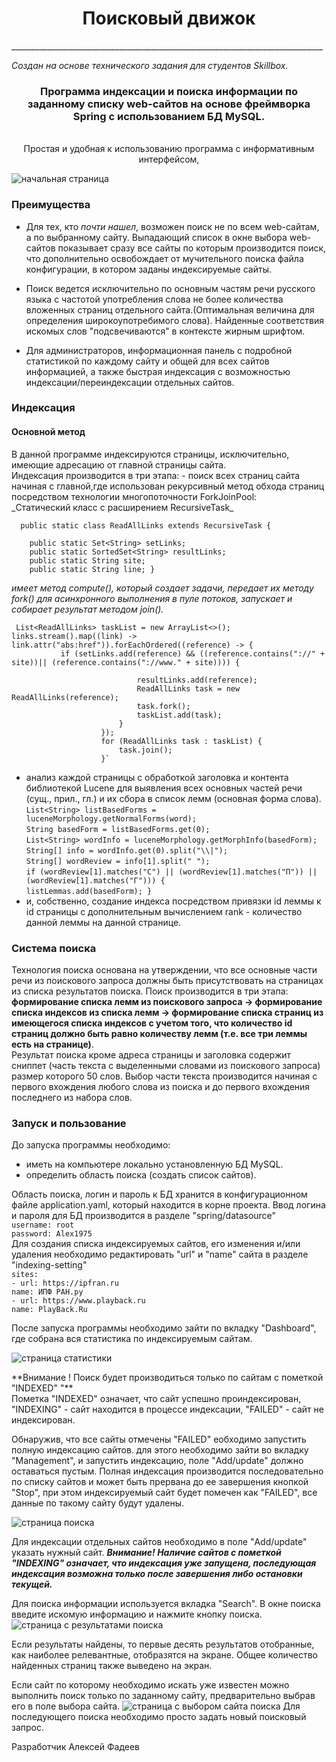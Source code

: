 <h1 align="center">
Поисковый движок
</h1>
______________________________________________________________________________

_Создан на основе технического задания для студентов Skillbox._
<div align="center">
<H3>Программа индексации и поиска информации по заданному списку web-сайтов
на основе фреймворка Spring с использованием БД MySQL.</H3>
<br>
 Проcтая и удобная к использованию программа с информативным интерфейсом, 
</div>

![начальная страница](images/img4.png)
<h3> Преимущества </h3>


- Для тех, кто _почти нашел_, возможен поиск не по всем web-сайтам, а по выбранному сайту.
Выпадающий список в окне выбора web-сайтов показывает сразу все сайты по которым производится поиск, 
что дополнительно освобождает от мучительного поиска файла конфигурации, в котором заданы индексируемые сайты.

- Поиск ведется исключительно по основным частям речи русского языка с частотой 
употребления слова не более количества вложенных страниц отдельного сайта.(Оптимальная величина 
для определения широкоупотребимого слова). Найденные соответствия искомых слов "подсвечиваются" в контексте жирным шрифтом.

- Для администраторов, информационная панель с подробной статистикой по каждому сайту и общей для всех сайтов информацией,
а также быстрая индексация с возможностью индексации/переиндексации отдельных сайтов.



<h3> Индексация </h3>
<h4> Основной метод </h4>
В данной программе индексируются страницы, исключительно, имеющие адресацию от главной страницы сайта.
<br>
Индексация производится в три этапа:
- поиск всех страниц сайта начиная с главной,где использован рекурсивный метод 
обхода страниц посредством технологии многопоточности ForkJoinPool:
<br>
_Статический класс с расширением RecursiveTask_

 `  public static class ReadAllLinks extends RecursiveTask {`

        public static Set<String> setLinks;
        public static SortedSet<String> resultLinks;
        public static String site;
        public static String line; } 
  
 _имеет метод compute(), который создает задачи, передает их методу fork() 
 для асинхронного выполнения в пуле потоков, запускает и собирает результат методом join()._

` List<ReadAllLinks> taskList = new ArrayList<>();`<br>
 `links.stream().map((link) -> link.attr("abs:href")).forEachOrdered((reference) -> {`<br>
 `           if (setLinks.add(reference) && ((reference.contains("://" + site))|| (reference.contains("://www." + site)))) {`

                                resultLinks.add(reference);
                                ReadAllLinks task = new ReadAllLinks(reference);
                                task.fork();
                                taskList.add(task);
                            }
                        });
                        for (ReadAllLinks task : taskList) {
                            task.join();
                        }`

- анализ каждой страницы с обработкой заголовка и контента библиотекой Lucene для выявления 
всех основных частей речи (сущ., прил., гл.) и их сбора в список лемм (основная форма слова). <br>
`List<String> listBasedForms = luceneMorphology.getNormalForms(word);` <br>
`String basedForm = listBasedForms.get(0);` <br>
`List<String> wordInfo = luceneMorphology.getMorphInfo(basedForm);` <br>
`String[] info = wordInfo.get(0).split("\\|");` <br>
`String[] wordReview = info[1].split(" ");` <br>
`if (wordReview[1].matches("С") || (wordReview[1].matches("П")) ||
(wordReview[1].matches("Г"))) {` <br>
`listLemmas.add(basedForm);
  }`
- и, собственно, создание индекса посредством привязки id леммы к id страницы 
с дополнительным вычислением rank - количество данной леммы на данной странице.

<h3> Система поиска </h3>

Технология поиска основана на утверждении, что все основные части речи из 
поискового запроса должны быть присутствовать на страницах из списка результатов поиска.
Поиск производится в три этапа: <br>
**формирование списка лемм из поискового запроса -> формирование списка индексов из списка лемм -> 
формирование списка страниц из имеющегося списка индексов с учетом того, что количество id страниц
должно быть равно количеству лемм (т.е. все три леммы есть на странице)**. <br>
Результат поиска кроме адреса страницы и заголовка содержит сниппет (часть текста с
выделенными словами из поискового запроса) размер которого 50 слов. Выбор части текста 
производится начиная с первого вхождения любого слова из поиска и до первого вхождения последнего 
из набора слов.

<h3> Запуск и пользование </h3>

 До запуска программы необходимо:
 - иметь на компьютере локально установленную БД MySQL. 
 - определить область поиска (создать список сайтов).

Область поиска, логин и пароль к БД хранится в конфигурационном файле application.yaml, который
находится в корне проекта.
Ввод логина и пароля для БД производится в разделе "spring/datasource" <br>
`username: root`<br>
`password: Alex1975` <br>
Для создания списка индексируемых сайтов,
его изменения и/или удаления необходимо редактировать "url" и "name" сайта в разделе "indexing-setting" <br>
`sites:`<br>
`- url: https://ipfran.ru`<br>
`name: ИПФ РАН.ру`<br>
`- url: https://www.playback.ru`<br>
`name: PlayBack.Ru`<br>


После запуска программы необходимо зайти по вкладку "Dashboard", где собрана вся статистика по 
индексируемым сайтам.
<div>

![страница статистики](images/img1.png)
</div>
**Внимание ! Поиск будет производиться только по сайтам с пометкой "INDEXED" "** <br>
Пометка "INDEXED" означает, что сайт успешно проиндексирован, "INDEXING" - сайт находится
в процессе  индексации, "FAILED" - сайт не индексирован. <br>

Обнаружив, что все сайты отмечены "FAILED" еобходимо запустить полную индексацию сайтов.
для этого необходимо зайти во вкладку "Management",  и запустить индексацию, поле "Add/update" должно оставаться пустым.
Полная индексация производится последовательно по списку сайтов и может быть прервана
до ее завершения кнопкой "Stop", при этом индексируемый сайт будет помечен как "FAILED", все данные 
по такому сайту будут удалены.

![страница поиска](images/img2.png)

Для индексации отдельных сайтов необходимо в поле "Add/update" указать нужный сайт.
**_Внимание! Наличие сайтов с пометкой "INDEXING" означает, что индексация уже запущена,
последующая индексация возможна только после завершения либо остановки текущей._**

Для поиска информации используется вкладка "Search". В окне поиска введите искомую информацию 
и нажмите кнопку поиска.
![страница с результатами поиска](images/img5.png)

Если результаты найдены, то первые десять результатов отобранные, как наиболее 
релевантные, отобразятся на экране. Общее количество найденных страниц также выведено на экран.

Если сайт по которому необходимо искать уже известен можно выполнить поиск только 
по заданному сайту, предварительно выбрав его в поле выбора сайта.
![страница с выбором сайта поиска](images/img3.png)
Для последующего поиска необходимо просто задать новый поисковый запрос.


Разработчик Алексей Фадеев

